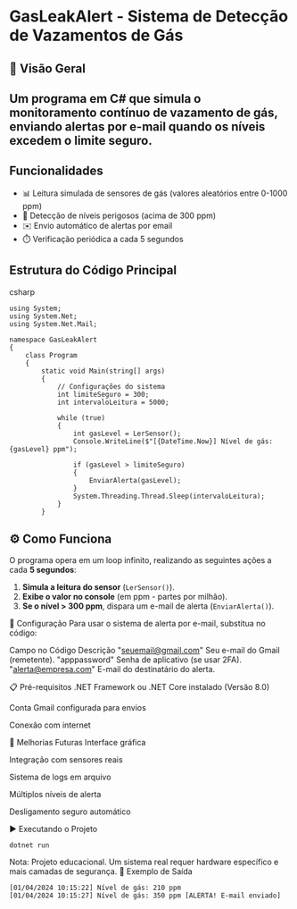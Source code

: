 # GasLeakAlert - Sistema de Detecção de Vazamentos de Gás

## 📌 Visão Geral  
Um programa em C# que simula o monitoramento contínuo de vazamento de gás, enviando alertas por e-mail quando os níveis excedem o limite seguro.  
---
## Funcionalidades

- 📊 Leitura simulada de sensores de gás (valores aleatórios entre 0-1000 ppm)
- 🚨 Detecção de níveis perigosos (acima de 300 ppm)
- ✉️ Envio automático de alertas por email
- ⏱️ Verificação periódica a cada 5 segundos

## Estrutura do Código Principal

csharp
```
using System;
using System.Net;
using System.Net.Mail;

namespace GasLeakAlert
{
    class Program
    {
        static void Main(string[] args)
        {
            // Configurações do sistema
            int limiteSeguro = 300;
            int intervaloLeitura = 5000;

            while (true)
            {
                int gasLevel = LerSensor();
                Console.WriteLine($"[{DateTime.Now}] Nível de gás: {gasLevel} ppm");

                if (gasLevel > limiteSeguro)
                {
                    EnviarAlerta(gasLevel);
                }
                System.Threading.Thread.Sleep(intervaloLeitura);
            }
        }
```
## ⚙️ Como Funciona  
O programa opera em um loop infinito, realizando as seguintes ações a cada **5 segundos**:  

1. **Simula a leitura do sensor** (`LerSensor()`).  
2. **Exibe o valor no console** (em ppm - partes por milhão).  
3. **Se o nível > 300 ppm**, dispara um e-mail de alerta (`EnviarAlerta()`).  

🔧 Configuração
Para usar o sistema de alerta por e-mail, substitua no código:

Campo no Código	Descrição
"seuemail@gmail.com"	Seu e-mail do Gmail (remetente).
"apppassword"	Senha de aplicativo (se usar 2FA).
"alerta@empresa.com"	E-mail do destinatário do alerta.

📋 Pré-requisitos
.NET Framework ou .NET Core instalado (Versão 8.0)

Conta Gmail configurada para envios

Conexão com internet

🚀 Melhorias Futuras
Interface gráfica

Integração com sensores reais

Sistema de logs em arquivo

Múltiplos níveis de alerta

Desligamento seguro automático

▶️ Executando o Projeto
```
dotnet run
```
Nota: Projeto educacional. Um sistema real requer hardware específico e mais camadas de segurança.
📄 Exemplo de Saída

```
[01/04/2024 10:15:22] Nível de gás: 210 ppm
[01/04/2024 10:15:27] Nível de gás: 350 ppm [ALERTA! E-mail enviado]
```
